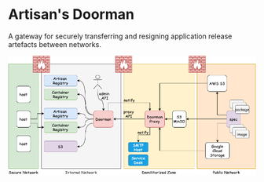 # Artisan's Doorman

A gateway for securely transferring and resigning application release artefacts between networks.

![doorman](doorman.drawio.png)

